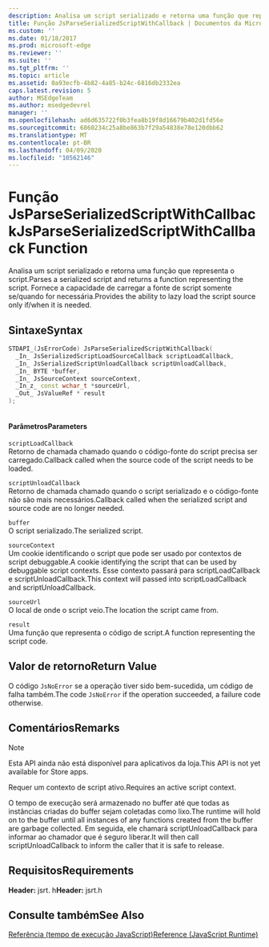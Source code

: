 ```yaml
---
description: Analisa um script serializado e retorna uma função que representa o script. Fornece a capacidade de carregar a fonte de script somente se/quando for necessária.
title: Função JsParseSerializedScriptWithCallback | Documentos da Microsoft
ms.custom: ''
ms.date: 01/18/2017
ms.prod: microsoft-edge
ms.reviewer: ''
ms.suite: ''
ms.tgt_pltfrm: ''
ms.topic: article
ms.assetid: 0a93ecfb-4b82-4a85-b24c-6816db2332ea
caps.latest.revision: 5
author: MSEdgeTeam
ms.author: msedgedevrel
manager: ''
ms.openlocfilehash: ad6d635722f0b3fea8b19f8d16679b402d1fd56e
ms.sourcegitcommit: 6860234c25a8be863b7f29a54838e78e120dbb62
ms.translationtype: MT
ms.contentlocale: pt-BR
ms.lasthandoff: 04/09/2020
ms.locfileid: "10562146"
---
```

# <span data-ttu-id="201a4-104">Função JsParseSerializedScriptWithCallback</span><span class="sxs-lookup"><span data-stu-id="201a4-104">JsParseSerializedScriptWithCallback Function</span></span>
<span data-ttu-id="201a4-105">Analisa um script serializado e retorna uma função que representa o script.</span><span class="sxs-lookup"><span data-stu-id="201a4-105">Parses a serialized script and returns a function representing the script.</span></span> <span data-ttu-id="201a4-106">Fornece a capacidade de carregar a fonte de script somente se/quando for necessária.</span><span class="sxs-lookup"><span data-stu-id="201a4-106">Provides the ability to lazy load the script source only if/when it is needed.</span></span>  
  
## <span data-ttu-id="201a4-107">Sintaxe</span><span class="sxs-lookup"><span data-stu-id="201a4-107">Syntax</span></span>  
  
```cpp  
STDAPI_(JsErrorCode) JsParseSerializedScriptWithCallback(  
  _In_ JsSerializedScriptLoadSourceCallback scriptLoadCallback,  
  _In_ JsSerializedScriptUnloadCallback scriptUnloadCallback,  
  _In_ BYTE *buffer,  
  _In_ JsSourceContext sourceContext,  
  _In_z_ const wchar_t *sourceUrl,  
  _Out_ JsValueRef * result  
);  
  
```  
  
#### <span data-ttu-id="201a4-108">Parâmetros</span><span class="sxs-lookup"><span data-stu-id="201a4-108">Parameters</span></span>  
 `scriptLoadCallback`  
 <span data-ttu-id="201a4-109">Retorno de chamada chamado quando o código-fonte do script precisa ser carregado.</span><span class="sxs-lookup"><span data-stu-id="201a4-109">Callback called when the source code of the script needs to be loaded.</span></span>  
  
 `scriptUnloadCallback`  
 <span data-ttu-id="201a4-110">Retorno de chamada chamado quando o script serializado e o código-fonte não são mais necessários.</span><span class="sxs-lookup"><span data-stu-id="201a4-110">Callback called when the serialized script and source code are no longer needed.</span></span>  
  
 `buffer`  
 <span data-ttu-id="201a4-111">O script serializado.</span><span class="sxs-lookup"><span data-stu-id="201a4-111">The serialized script.</span></span>  
  
 `sourceContext`  
 <span data-ttu-id="201a4-112">Um cookie identificando o script que pode ser usado por contextos de script debuggable.</span><span class="sxs-lookup"><span data-stu-id="201a4-112">A cookie identifying the script that can be used by debuggable script contexts.</span></span>     <span data-ttu-id="201a4-113">Esse contexto passará para scriptLoadCallback e scriptUnloadCallback.</span><span class="sxs-lookup"><span data-stu-id="201a4-113">This context will passed into scriptLoadCallback and scriptUnloadCallback.</span></span>  
  
 `sourceUrl`  
 <span data-ttu-id="201a4-114">O local de onde o script veio.</span><span class="sxs-lookup"><span data-stu-id="201a4-114">The location the script came from.</span></span>  
  
 `result`  
 <span data-ttu-id="201a4-115">Uma função que representa o código de script.</span><span class="sxs-lookup"><span data-stu-id="201a4-115">A function representing the script code.</span></span>  
  
## <span data-ttu-id="201a4-116">Valor de retorno</span><span class="sxs-lookup"><span data-stu-id="201a4-116">Return Value</span></span>  
 <span data-ttu-id="201a4-117">O código `JsNoError` se a operação tiver sido bem-sucedida, um código de falha também.</span><span class="sxs-lookup"><span data-stu-id="201a4-117">The code `JsNoError` if the operation succeeded, a failure code otherwise.</span></span>  
  
## <span data-ttu-id="201a4-118">Comentários</span><span class="sxs-lookup"><span data-stu-id="201a4-118">Remarks</span></span>  
  
> [!NOTE]
>  <span data-ttu-id="201a4-119">Esta API ainda não está disponível para aplicativos da loja.</span><span class="sxs-lookup"><span data-stu-id="201a4-119">This API is not yet available for Store apps.</span></span>  
  
 <span data-ttu-id="201a4-120">Requer um contexto de script ativo.</span><span class="sxs-lookup"><span data-stu-id="201a4-120">Requires an active script context.</span></span>  
  
 <span data-ttu-id="201a4-121">O tempo de execução será armazenado no buffer até que todas as instâncias criadas do buffer sejam coletadas como lixo.</span><span class="sxs-lookup"><span data-stu-id="201a4-121">The runtime will hold on to the buffer until all instances of any functions created from     the buffer are garbage collected.</span></span>  <span data-ttu-id="201a4-122">Em seguida, ele chamará scriptUnloadCallback para informar ao chamador que é seguro liberar.</span><span class="sxs-lookup"><span data-stu-id="201a4-122">It will then call scriptUnloadCallback to inform the     caller that it is safe to release.</span></span>  
  
## <span data-ttu-id="201a4-123">Requisitos</span><span class="sxs-lookup"><span data-stu-id="201a4-123">Requirements</span></span>  
 <span data-ttu-id="201a4-124">**Header:** jsrt. h</span><span class="sxs-lookup"><span data-stu-id="201a4-124">**Header:** jsrt.h</span></span>  
  
## <span data-ttu-id="201a4-125">Consulte também</span><span class="sxs-lookup"><span data-stu-id="201a4-125">See Also</span></span>  
 [<span data-ttu-id="201a4-126">Referência (tempo de execução JavaScript)</span><span class="sxs-lookup"><span data-stu-id="201a4-126">Reference (JavaScript Runtime)</span></span>](../chakra-hosting/reference-javascript-runtime.md)